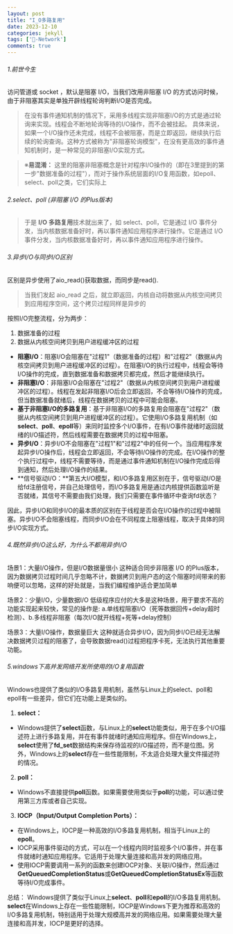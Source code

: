 ```yaml
---
layout: post
title: "I_O多路复用"
date: 2023-12-10
categories: jekyll
tags: ['🥁-Network']
comments: true
---
```


###### 1.前世今生
访问管道或 socket ，默认是阻塞 I/O，当我们改用非阻塞 I/O 的方式访问时候，由于非阻塞其实是单独开辟线程轮询判断I/O是否完成。
> 在没有事件通知机制的情况下，采用多线程实现非阻塞I/O的方式是通过轮询来实现。线程会不断地轮询等待的I/O操作，而不会被挂起。
> 具体来说，如果一个I/O操作还未完成，线程不会被阻塞，而是立即返回，继续执行后续的轮询查询。这种方式被称为"非阻塞轮询模型"，在没有更高效的事件通知机制时，是一种常见的非阻塞I/O实现方式。


> ※**易混淆：**
> 这里的阻塞非阻塞概念是针对程序I/O操作的（即在3里提到的第一步"数据准备的过程"），而对于操作系统层面的I/O复用函数，如epoll、select、poll之类，它们实际上

###### 2.select、poll (非阻塞 I/O 的Plus版本)
> 于是 **I/O 多路复用**技术就出来了，如 select、poll，它是通过 I/O 事件分发，当内核数据准备好时，再以事件通知应用程序进行操作。它是通过 I/O 事件分发，当内核数据准备好时，再以事件通知应用程序进行操作。


###### 3.异步I/O与同步I/O区别
区别是异步使用了aio_read()获取数据，而同步是read().
> 当我们发起 aio_read 之后，就立即返回，内核自动将数据从内核空间拷贝到应用程序空间，这个拷贝过程同样是异步的

按照I/O完整流程，分为两步：

   1. 数据准备的过程
   2. 数据从内核空间拷贝到用户进程缓冲区的过程
- **阻塞I/O**：阻塞I/O会阻塞在"过程1"（数据准备的过程）和"过程2"（数据从内核空间拷贝到用户进程缓冲区的过程）。在阻塞I/O的执行过程中，线程会等待I/O操作的完成，直到数据准备和数据拷贝都完成，然后才能继续执行。
- **非阻塞I/O**：非阻塞I/O会阻塞在"过程2"（数据从内核空间拷贝到用户进程缓冲区的过程）。线程在发起非阻塞I/O后会立即返回，不会等待I/O操作的完成，但当数据准备就绪后，线程在数据拷贝的过程中可能会阻塞。
- **基于非阻塞I/O的多路复用**：基于非阻塞I/O的多路复用会阻塞在"过程2"（数据从内核空间拷贝到用户进程缓冲区的过程）。它使用I/O多路复用机制（如**select**、**poll**、**epoll**等）来同时监控多个I/O事件，在有I/O事件就绪时返回就绪的I/O描述符，然后线程需要在数据拷贝的过程中阻塞。
- **异步I/O**：异步I/O不会阻塞在"过程1"和"过程2"中的任何一个。当应用程序发起异步I/O操作后，线程会立即返回，不会等待I/O操作的完成。在I/O操作的整个执行过程中，线程不需要等待，而是通过事件通知机制在I/O操作完成后得到通知，然后处理I/O操作的结果。
- **信号驱动I/O：**第五大I/O模型，和I/O多路复用区别在于，信号驱动I/O是给fd注册信号，并自己处理信号，而I/O多路复用是通过内核提供函数监听是否就绪，其信号不需要由我们处理，我们只需要在事件循环中查询fd状态？

因此，异步I/O和同步I/O的最本质的区别在于线程是否会在I/O操作的过程中被阻塞。异步I/O不会阻塞线程，而同步I/O会在不同程度上阻塞线程，取决于具体的同步I/O实现方式。
###### 4.既然异步I/O这么好，为什么不都用异步I/O
场景1：大量I/O操作，但是I/O数据量很小
这种适合同步非阻塞 I/O 的Plus版本，因为数据拷贝过程时间几乎忽略不计，数据拷贝到用户态的这个阻塞时间带来的影响便可以忽略，这样的好处就是，当我们编程维护适合更加简单

场景2：少量I/O，少量数据I/O
低级程序应付的大多是这种场景，用于要求不高的功能实现起来较快，常见的操作是:
a.单线程阻塞I/O（死等数据回传+delay超时检测）、b.多线程非阻塞（每次I/O就开线程+死等+delay控制）

场景3：大量I/O操作，数据量巨大
这种就适合异步I/O，因为同步I/O已经无法解决数据拷贝过程的阻塞了，会导致数据read()过程把程序卡死，无法执行其他重要功能。

###### 5.windows下高并发网络开发所使用的I/O复用函数
Windows也提供了类似的I/O多路复用机制，虽然与Linux上的select、poll和epoll有一些差异，但它们在功能上是类似的。

1. **select：**
- Windows提供了**select**函数，与Linux上的**select**功能类似，用于在多个I/O描述符上进行多路复用，并在有事件就绪时通知应用程序。但在Windows上，**select**使用了**fd_set**数据结构来保存待监视的I/O描述符，而不是位图。另外，Windows上的**select**存在一些性能限制，不太适合处理大量文件描述符的情况。
2. **poll：**
- Windows不直接提供**poll**函数。如果需要使用类似于**poll**的功能，可以通过使用第三方库或者自己实现。
3. **IOCP（Input/Output Completion Ports）：**
- 在Windows上，IOCP是一种高效的I/O多路复用机制，相当于Linux上的**epoll**。
- IOCP采用事件驱动的方式，可以在一个线程内同时监视多个I/O事件，并在事件就绪时通知应用程序。它适用于处理大量连接和高并发的网络应用。
- 使用IOCP需要调用一系列的函数来创建IOCP对象、关联I/O操作，然后通过**GetQueuedCompletionStatus**或**GetQueuedCompletionStatusEx**等函数等待I/O完成事件。

总结： Windows提供了类似于Linux上**select**、**poll**和**epoll**的I/O多路复用机制。**select**在Windows上存在一些性能限制，IOCP是Windows下更为推荐和高效的I/O多路复用机制，特别适用于处理大规模高并发的网络应用。如果需要处理大量连接和高并发，IOCP是更好的选择。
